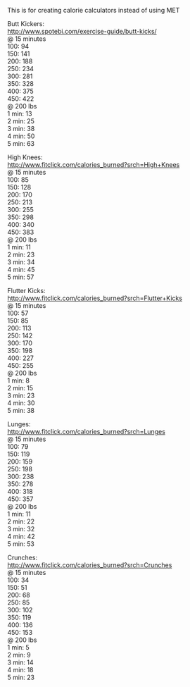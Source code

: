 This is for creating calorie calculators instead of using MET  
  
Butt Kickers:  
    http://www.spotebi.com/exercise-guide/butt-kicks/  
    @ 15 minutes  
    100: 94  
    150: 141  
    200: 188  
    250: 234  
    300: 281  
    350: 328  
    400: 375  
    450: 422  
    @ 200 lbs  
    1 min: 13  
    2 min: 25  
    3 min: 38  
    4 min: 50  
    5 min: 63  
  
High Knees:   
    http://www.fitclick.com/calories_burned?srch=High+Knees  
    @ 15 minutes  
    100: 85  
    150: 128  
    200: 170  
    250: 213  
    300: 255  
    350: 298  
    400: 340  
    450: 383  
    @ 200 lbs  
    1 min: 11  
    2 min: 23  
    3 min: 34  
    4 min: 45  
    5 min: 57  
  
Flutter Kicks:  
    http://www.fitclick.com/calories_burned?srch=Flutter+Kicks  
    @ 15 minutes  
    100: 57  
    150: 85  
    200: 113  
    250: 142  
    300: 170  
    350: 198  
    400: 227  
    450: 255  
    @ 200 lbs  
    1 min: 8  
    2 min: 15  
    3 min: 23  
    4 min: 30  
    5 min: 38  
  
Lunges:  
    http://www.fitclick.com/calories_burned?srch=Lunges  
    @ 15 minutes  
    100: 79  
    150: 119  
    200: 159  
    250: 198  
    300: 238  
    350: 278  
    400: 318  
    450: 357  
    @ 200 lbs  
    1 min: 11  
    2 min: 22  
    3 min: 32  
    4 min: 42  
    5 min: 53  
  
Crunches:  
    http://www.fitclick.com/calories_burned?srch=Crunches  
    @ 15 minutes  
    100: 34  
    150: 51  
    200: 68  
    250: 85  
    300: 102  
    350: 119  
    400: 136  
    450: 153  
    @ 200 lbs  
    1 min: 5  
    2 min: 9  
    3 min: 14  
    4 min: 18  
    5 min: 23  
